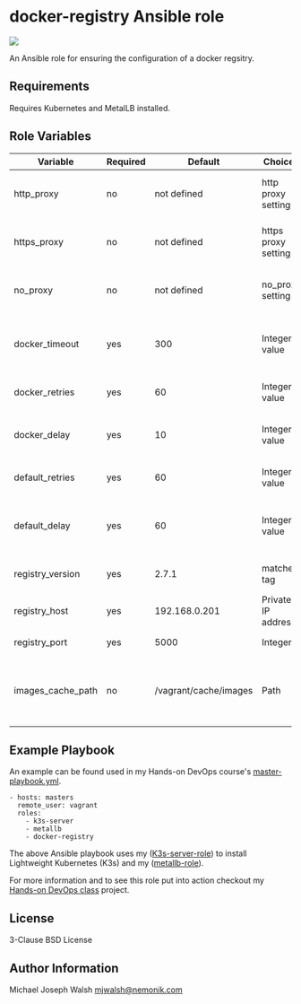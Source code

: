 # docker-registry Ansible role

![](https://github.com/nemonik/docker-registry-role/workflows/Basic%20role%20syntax%20check/badge.svg)

An Ansible role for ensuring the configuration of a docker regsitry.

## Requirements

Requires Kubernetes and MetalLB installed.

## Role Variables

| Variable                | Required | Default               | Choices             | Comments                                         |
|-------------------------|----------|-----------------------|---------------------|--------------------------------------------------|
| http_proxy              | no       | not defined           | http proxy setting  | patches registry image for http_proxy            |
| https_proxy             | no       | not defined           | https proxy setting | patches registry image for https_proxy           |
| no_proxy                | no       | not defined           | no_proxy setting    | patches registry image for no_proxy              |
| docker_timeout          | yes      | 300                   | Integer value       | number of seconds before docker pull timeout     |
| docker_retries          | yes      | 60                    | Integer value       | number of tries for docker pull                  |
| docker_delay            | yes      | 10                    | Integer value       | delay in seconds between pull retries            |
| default_retries         | yes      | 60                    | Integer value       | default number of retries                        |
| default_delay           | yes      | 60                    | Integer value       | default delay in seconds between retries         |
| registry_version        | yes      | 2.7.1                 | matches tag         | docker registry version                          |
| registry_host           | yes      | 192.168.0.201         | Private IP address  | IP address of the registry                       |
| registry_port           | yes      | 5000                  | Integer             | Port for the registry                            |
| images_cache_path       | no       | /vagrant/cache/images | Path                | Path to folder used to cache saved Docker images |

## Example Playbook

An example can be found used in my Hands-on DevOps course's [master-playbook.yml](https://github.com/nemonik/hands-on-DevOps/blob/master/ansible/master-playbook.yml).

```
- hosts: masters
  remote_user: vagrant
  roles:
    - k3s-server
    - metallb
    - docker-registry
```

The above Ansible playbook uses my ([K3s-server-role](https://github.com/nemonik/k3s-server-role)) to install Lightweight Kubernetes (K3s) and my ([metallb-role](https://github.com/nemonik/metallb-role)).

For more information and to see this role put into action checkout my [Hands-on DevOps class](https://github.com/nemonik/hands-on-DevOps) project.

## License

3-Clause BSD License

## Author Information

Michael Joseph Walsh <mjwalsh@nemonik.com>
